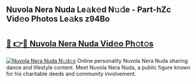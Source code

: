 ## Nuvola Nera Nuda Le𝚊k𝚎d N𝚞𝚍e - Part-hZc Vid𝚎o Photos Le𝚊ks z94Bo

# <h2><a href="http://fbduur7.evod.top/?m=Nuvola+Nera+Nuda">🔗 👉🔴 Nuvola Nera Nuda Vid𝚎o Ph𝚘t𝚘s</a></h2>

[![Nuvola Nera Nuda N𝚞d𝚎s](https://i.imgur.com/8V9OHl7.gif)](http://fbduur7.evod.top/?m=Nuvola+Nera+Nuda)
Online personality Nuvola Nera Nuda sharing dance and lifestyle content. Meet Nuvola Nera Nuda, a public figure known for his charitable deeds and community involvement. 
